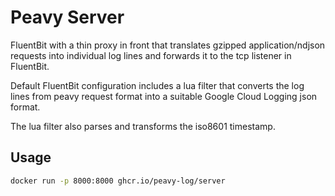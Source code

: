 # Peavy Server

FluentBit with a thin proxy in front that translates
gzipped application/ndjson requests into individual log lines
and forwards it to the tcp listener in FluentBit.

Default FluentBit configuration includes a lua filter
that converts the log lines from peavy request format
into a suitable Google Cloud Logging json format.

The lua filter also parses and transforms the iso8601 timestamp.

## Usage

```bash
docker run -p 8000:8000 ghcr.io/peavy-log/server
```